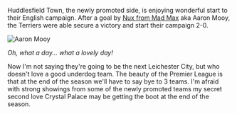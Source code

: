 Huddlesfield Town, the newly promoted side, is enjoying wonderful start to their English campaign. After a goal by <a href="https://www.magicalquote.com/wp-content/uploads/2015/06/Nux.jpg">Nux from Mad Max</a> aka Aaron Mooy, the Terriers were able secure a victory and start their campaign 2-0. 

![Aaron Mooy](http://i1.examiner.co.uk/incoming/article12244212.ece/ALTERNATES/s482b/JS106095023.jpg)

*Oh, what a day... what a lovely day!*

Now I'm not saying they're going to be the next Leichester City, but who doesn't love a good underdog team. The beauty of the Premier League is that at the end of the season we'll have to say bye to 3 teams. I'm afraid with strong showings from some of the newly promoted teams my secret second love Crystal Palace may be getting the boot at the end of the season. 

